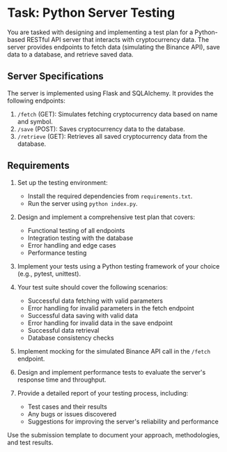 # Task: Python Server Testing

You are tasked with designing and implementing a test plan for a Python-based RESTful API server that interacts with cryptocurrency data. The server provides endpoints to fetch data (simulating the Binance API), save data to a database, and retrieve saved data.

## Server Specifications

The server is implemented using Flask and SQLAlchemy. It provides the following endpoints:

1. `/fetch` (GET): Simulates fetching cryptocurrency data based on name and symbol.
2. `/save` (POST): Saves cryptocurrency data to the database.
3. `/retrieve` (GET): Retrieves all saved cryptocurrency data from the database.

## Requirements

1. Set up the testing environment:
   - Install the required dependencies from `requirements.txt`.
   - Run the server using `python index.py`.

2. Design and implement a comprehensive test plan that covers:
   - Functional testing of all endpoints
   - Integration testing with the database
   - Error handling and edge cases
   - Performance testing

3. Implement your tests using a Python testing framework of your choice (e.g., pytest, unittest).

4. Your test suite should cover the following scenarios:
   - Successful data fetching with valid parameters
   - Error handling for invalid parameters in the fetch endpoint
   - Successful data saving with valid data
   - Error handling for invalid data in the save endpoint
   - Successful data retrieval
   - Database consistency checks

5. Implement mocking for the simulated Binance API call in the `/fetch` endpoint.

6. Design and implement performance tests to evaluate the server's response time and throughput.

7. Provide a detailed report of your testing process, including:
   - Test cases and their results
   - Any bugs or issues discovered
   - Suggestions for improving the server's reliability and performance


Use the submission template to document your approach, methodologies, and test results.